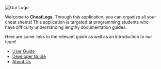![Our Logo](https://i.ibb.co/VxzKbbz/a1.png)

Welcome to **CheatLogs**. Through this application, you can organize all your
cheat sheets! This application is targeted at
programming students who have difficulty understanding lengthy documentation 
guides.

Here are some links to the relevant guide as well as an introduction to our team!

* [User Guide](UserGuide.md)
* [Developer Guide](DeveloperGuide.md)
* [About Us](AboutUs.md)
